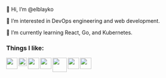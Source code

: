 👋 Hi, I’m @elblayko

👀 I’m interested in DevOps engineering and web development.

🌱 I’m currently learning React, Go, and Kubernetes.

### Things I like:

<img align="left" alt="" width="30px" src="https://upload.wikimedia.org/wikipedia/commons/6/61/HTML5_logo_and_wordmark.svg" />
<img align="left" alt="" width="22px" src="https://upload.wikimedia.org/wikipedia/commons/d/d5/CSS3_logo_and_wordmark.svg" />
<img align="left" alt="" width="30px" src="https://upload.wikimedia.org/wikipedia/commons/9/99/Unofficial_JavaScript_logo_2.svg" />
<img align="left" alt="" width="30px" src="https://upload.wikimedia.org/wikipedia/commons/3/39/Kubernetes_logo_without_workmark.svg" />
<img align="left" alt="" width="38px" src="https://www.docker.com/assets/logo-files/Docker-Logo-White-RGB_Moby.png" />
<img align="left" alt="" width="30px" src="https://upload.wikimedia.org/wikipedia/commons/9/95/Vue.js_Logo_2.svg" />
<img align="left" alt="" width="30px" src="https://upload.wikimedia.org/wikipedia/commons/2/24/Ansible_logo.svg" />

<!---
elblayko/elblayko is a ✨ special ✨ repository because its `README.md` (this file) appears on your GitHub profile.
You can click the Preview link to take a look at your changes.
--->

